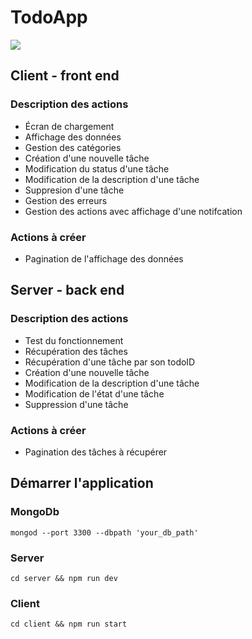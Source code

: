# TodoApp

![](https://raw.githubusercontent.com/muporash/TodoApp/master/docs/img/screenshot.png)

## Client - front end

### Description des actions

- Écran de chargement
- Affichage des données
- Gestion des catégories
- Création d'une nouvelle tâche
- Modification du status d'une tâche
- Modification de la description d'une tâche
- Suppresion d'une tâche
- Gestion des erreurs
- Gestion des actions avec affichage d'une notifcation

### Actions à créer

- Pagination de l'affichage des données

## Server - back end

### Description des actions

- Test du fonctionnement
- Récupération des tâches
- Récupération d'une tâche par son todoID
- Création d'une nouvelle tâche
- Modification de la description d'une tâche
- Modification de l'état d'une tâche
- Suppression d'une tâche

### Actions à créer

- Pagination des tâches à récupérer


## Démarrer l'application

### MongoDb
`mongod --port 3300 --dbpath 'your_db_path'`
### Server
`cd server && npm run dev`
### Client
`cd client && npm run start`
